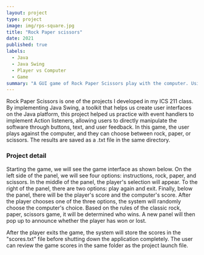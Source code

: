 ```yaml
---
layout: project
type: project
image: img/rps-square.jpg
title: "Rock Paper scissors"
date: 2021
published: true
labels:
  - Java
  - Java Swing
  - Player vs Computer
  - Game
summary: "A GUI game of Rock Paper Scissors play with the computer. Using Java AWT and Java Swing libraries for the graphical user interface develope in Java"
---
```


<p>Rock Paper Scissors is one of the projects I developed in my ICS 211 class. By implementing Java Swing, a toolkit that helps us create user interfaces on the Java platform, this project helped us practice with event handlers to implement Action listeners, allowing users to directly manipulate the software through buttons, text, and user feedback. In this game, the user plays against the computer, and they can choose between rock, paper, or scissors. The results are saved as a .txt file in the same directory.</p>
<h3>Project detail</h3>
<p>Starting the game, we will see the game interface as shown below. On the left side of the panel, we will see four options: instructions, rock, paper, and scissors. In the middle of the panel, the player's selection will appear. To the right of the panel, there are two options: play again and exit. Finally, below the panel, there will be the player's score and the computer's score.
After the player chooses one of the three options, the system will randomly choose the computer's choice. Based on the rules of the classic rock, paper, scissors game, it will be determined who wins. A new panel will then pop up to announce whether the player has won or lost.</p>
<p>After the player exits the game, the system will store the scores in the "scores.txt" file before shutting down the application completely. The user can review the game scores in the same folder as the project launch file.</p>
<img class="img-fluid" style="display: block;
  margin-left: auto;
  margin-right: auto; src="../img/rps2.jpg">
